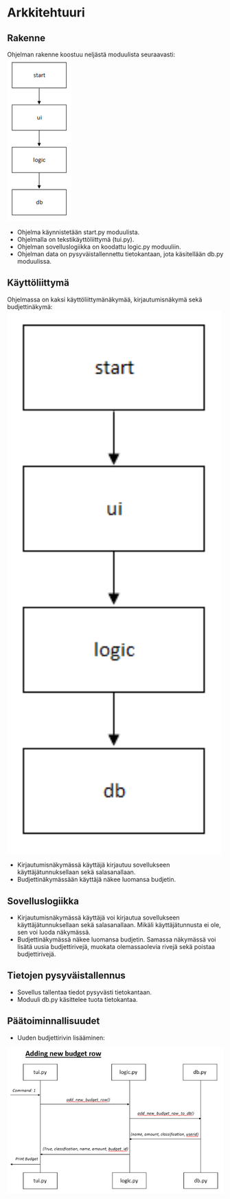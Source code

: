 # Arkkitehtuuri

## Rakenne

Ohjelman rakenne koostuu neljästä moduulista seuraavasti:  
<img src="https://github.com/henkkah/ot-harjoitustyo/blob/master/dokumentaatio/arkkitehtuuri.PNG" width="150">  
- Ohjelma käynnistetään start.py moduulista.
- Ohjelmalla on tekstikäyttöliittymä (tui.py).
- Ohjelman sovelluslogiikka on koodattu logic.py moduuliin.
- Ohjelman data on pysyväistallennettu tietokantaan, jota käsitellään db.py moduulissa.

## Käyttöliittymä

Ohjelmassa on kaksi käyttöliittymänäkymää, kirjautumisnäkymä sekä budjettinäkymä:
<img src="https://github.com/henkkah/ot-harjoitustyo/blob/master/dokumentaatio/arkkitehtuuri.PNG" width="500"> 
- Kirjautumisnäkymässä käyttäjä kirjautuu sovellukseen käyttäjätunnuksellaan sekä salasanallaan.
- Budjettinäkymässään käyttäjä näkee luomansa budjetin.

## Sovelluslogiikka

- Kirjautumisnäkymässä käyttäjä voi kirjautua sovellukseen käyttäjätunnuksellaan sekä salasanallaan. Mikäli käyttäjätunnusta ei ole, sen voi luoda näkymässä.
- Budjettinäkymässä näkee luomansa budjetin. Samassa näkymässä voi lisätä uusia budjettirivejä, muokata olemassaolevia rivejä sekä poistaa budjettirivejä.

## Tietojen pysyväistallennus

- Sovellus tallentaa tiedot pysyvästi tietokantaan.
- Moduuli db.py käsittelee tuota tietokantaa.

## Päätoiminnallisuudet

- Uuden budjettirivin lisääminen:
<img src="https://github.com/henkkah/ot-harjoitustyo/blob/master/dokumentaatio/adding_new_budget_row.PNG" width="750">  
